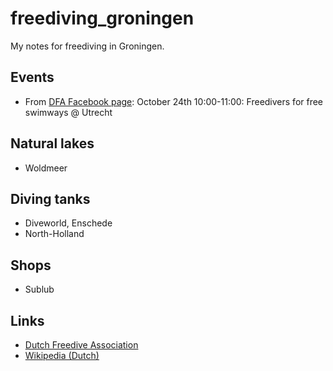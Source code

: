 # freediving_groningen

My notes for freediving in Groningen.

## Events

 * From [DFA Facebook page](https://www.facebook.com/dfapubliek): 
   October 24th 10:00-11:00: Freedivers for free swimways @ Utrecht

## Natural lakes

 * Woldmeer

## Diving tanks

 * Diveworld, Enschede
 * North-Holland

## Shops

 * Sublub

## Links

 * [Dutch Freedive Association](https://www.dfa.nu)
 * [Wikipedia (Dutch)](https://nl.wikipedia.org/wiki/Vrijduiken)
